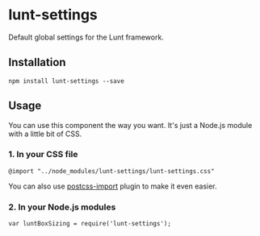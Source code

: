 # lunt-settings
Default global settings for the Lunt framework.

## Installation

    npm install lunt-settings --save

## Usage

You can use this component the way you want. It's just a Node.js module with a little bit of CSS.

### 1. In your CSS file

    @import "../node_modules/lunt-settings/lunt-settings.css"

You can also use [postcss-import](https://github.com/postcss/postcss-import) plugin to make it even easier.

### 2. In your Node.js modules

    var luntBoxSizing = require('lunt-settings');
